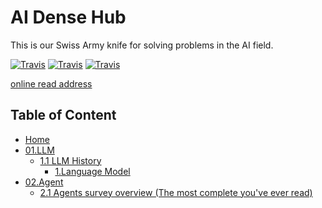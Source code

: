 # AI Dense Hub

This is our Swiss Army knife for solving problems in the AI field.

[![Travis](https://img.shields.io/badge/language-Java-blue.svg)]()
[![Travis](https://img.shields.io/badge/language-Python-red.svg)]()
[![Travis](https://img.shields.io/badge/language-Go-red.svg)]()

[online read address](https://blog.densehub.com)

## Table of Content

* [Home](/)
* [01.LLM](/01.大语言模型基础/)
  * [1.1 LLM History](/01.大语言模型基础/)
    * [1.Language Model](/01.大语言模型基础/1.语言模型/1.语言模型.md "1.语言模型")
* [02.Agent](/Agent/)
  * [2.1 Agents survey overview (The most complete you&#39;ve ever read)](/Agent/agent_frameworks_overview.md "Agent frameworks overview")
